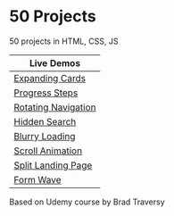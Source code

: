# 50 Projects
50 projects in HTML, CSS, JS

|Live Demos|
|---|
|[Expanding Cards](https://tgstern.github.io/50projects/1-ExpandingCards/)|
|[Progress Steps](https://tgstern.github.io/50projects/2-ProgressSteps/)|
|[Rotating Navigation](https://tgstern.github.io/50projects/3-RotatingNavigation/)|
|[Hidden Search](https://tgstern.github.io/50projects/4-HiddenSearch/)|
|[Blurry Loading](https://tgstern.github.io/50projects/5-BlurryLoading/)|
|[Scroll Animation](https://tgstern.github.io/50projects/6-ScrollAnimation/)|
|[Split Landing Page](https://tgstern.github.io/50projects/7-SplitLandingPage/)|
|[Form Wave](https://tgstern.github.io/50projects/8-FormWave/)|

Based on Udemy course by Brad Traversy
